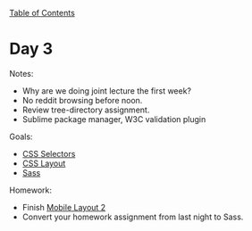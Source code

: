 [Table of Contents](/README.md)

# Day 3

Notes:
* Why are we doing joint lecture the first week?
* No reddit browsing before noon.
* Review tree-directory assignment.
* Sublime package manager, W3C validation plugin

Goals:
* [CSS Selectors](/css-selectors)
* [CSS Layout](/css-box-model/README.md)
* [Sass](https://try.github.io/levels/1/challenges/1)

Homework:
* Finish [Mobile Layout 2](https://github.com/TIY-Austin-Front-End-Engineering/mobile-layout-2)
* Convert your homework assignment from last night to Sass.